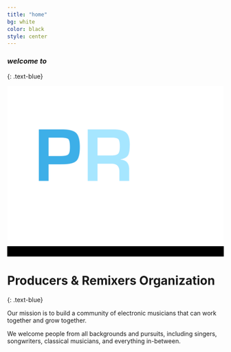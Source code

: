 ```yaml
---
title: "home"
bg: white
color: black
style: center
---
```


### *welcome to*
{: .text-blue}

<span class="fa-stack subtlecircle" style="font-size:100px; background:#000">
<img src="/img/logo.png">
</span>

# Producers & Remixers Organization
{: .text-blue}


Our mission is to build a community of electronic musicians that can work together and grow together.

We welcome people from all backgrounds and pursuits, including singers, songwriters, classical musicians, and everything in-between.
